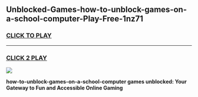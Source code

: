 
## Unblocked-Games-how-to-unblock-games-on-a-school-computer-Play-Free-1nz71
<h3>
<a href="https://premium76.site?title=how-to-unblock-games-on-a-school-computer&ref=17A">CLICK TO PLAY</a></h3>
<hr>

<h3>
<a href="https://premium76.site?title=how-to-unblock-games-on-a-school-computer&ref=17A">CLICK 2 PLAY</a>
  
</h3>

<a href="https://premium76.site?title=how-to-unblock-games-on-a-school-computer&ref=17A"><img src="https://clearcache.store/games.png"></a>


**how-to-unblock-games-on-a-school-computer games unblocked: Your Gateway to Fun and Accessible Online Gaming**
